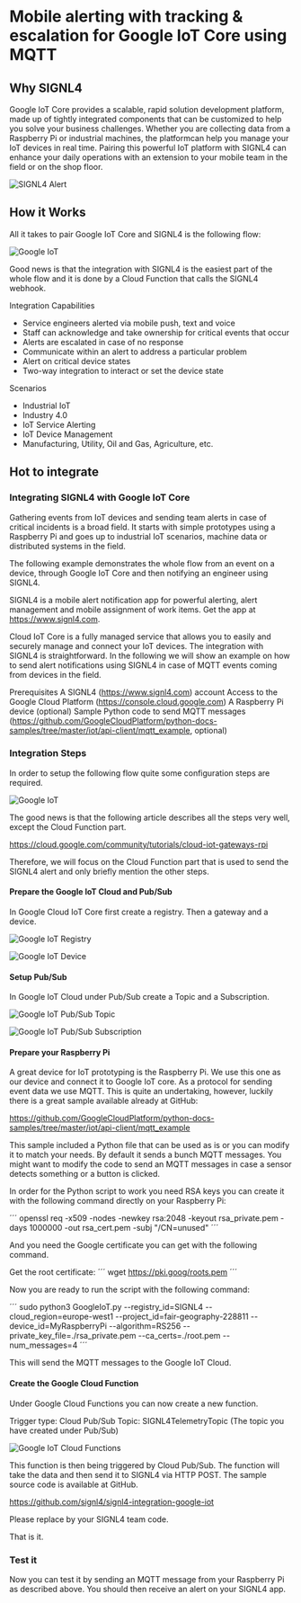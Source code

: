 # Mobile alerting with tracking & escalation for Google IoT Core using MQTT
 
## Why SIGNL4
 
Google IoT Core provides a scalable, rapid solution development platform, made up of tightly integrated components that can be customized to help you solve your business challenges. Whether you are collecting data from a Raspberry Pi or industrial machines, the platformcan help you manage your IoT devices in real time. Pairing this powerful IoT platform with SIGNL4 can enhance your daily operations with an extension to your mobile team in the field or on the shop floor.
 
![SIGNL4 Alert](google-iot-signl4.png)

## How it Works
 
All it takes to pair Google IoT Core and SIGNL4 is the following flow:

![Google IoT](google-iot-diagram.png)

Good news is that the integration with SIGNL4 is the easiest part of the whole flow and it is done by a Cloud Function that calls the SIGNL4 webhook.

Integration Capabilities
- Service engineers alerted via mobile push, text and voice
- Staff can acknowledge and take ownership for critical events that occur
- Alerts are escalated in case of no response
- Communicate within an alert to address a particular problem
- Alert on critical device states
- Two-way integration to interact or set the device state
 
Scenarios
- Industrial IoT
- Industry 4.0
- IoT Service Alerting
- IoT Device Management
- Manufacturing, Utility, Oil and Gas, Agriculture, etc.
 
## Hot to integrate
 
### Integrating SIGNL4 with Google IoT Core
 
Gathering events from IoT devices and sending team alerts in case of critical incidents is a broad field. It starts with simple prototypes using a Raspberry Pi and goes up to industrial IoT scenarios, machine data or distributed systems in the field.
 
The following example demonstrates the whole flow from an event on a device, through Google IoT Core and then notifying an engineer using SIGNL4.

SIGNL4 is a mobile alert notification app for powerful alerting, alert management and mobile assignment of work items. Get the app at https://www.signl4.com.

Cloud IoT Core is a fully managed service that allows you to easily and securely manage and connect your IoT devices. The integration with SIGNL4 is straightforward. In the following we will show an example on how to send alert notifications using SIGNL4 in case of MQTT events coming from devices in the field.

Prerequisites
A SIGNL4 (https://www.signl4.com) account
Access to the Google Cloud Platform (https://console.cloud.google.com)
A Raspberry Pi device (optional)
Sample Python code to send MQTT messages (https://github.com/GoogleCloudPlatform/python-docs-samples/tree/master/iot/api-client/mqtt_example, optional)

### Integration Steps

In order to setup the following flow quite some configuration steps are required.

![Google IoT](google-iot-diagram.png)

The good news is that the following article describes all the steps very well, except the Cloud Function part.

https://cloud.google.com/community/tutorials/cloud-iot-gateways-rpi

Therefore, we will focus on the Cloud Function part that is used to send the SIGNL4 alert and only briefly mention the other steps.

#### Prepare the Google IoT Cloud and Pub/Sub

In Google Cloud IoT Core first create a registry. Then a gateway and a device.

![Google IoT Registry](google-iot-registry.png)

![Google IoT Device](google-iot-device.png)

#### Setup Pub/Sub

In Google IoT Cloud under Pub/Sub create a Topic and a Subscription.

![Google IoT Pub/Sub Topic](google-iot-pubsub-topic.png)

![Google IoT Pub/Sub Subscription](google-iot-pubsub-subscription.png)

#### Prepare your Raspberry Pi

A great device for IoT prototyping is the Raspberry Pi. We use this one as our device and connect it to Google IoT core. As a protocol for sending event data we use MQTT. This is quite an undertaking, however, luckily there is a great sample available already at GitHub:

https://github.com/GoogleCloudPlatform/python-docs-samples/tree/master/iot/api-client/mqtt_example

This sample included a Python file that can be used as is or you can modify it to match your needs. By default it sends a bunch MQTT messages. You might want to modify the code to send an MQTT messages in case a sensor detects something or a button is clicked.

In order for the Python script to work you need RSA keys you can create it with the following command directly on your Raspberry Pi:

´´´
openssl req -x509 -nodes -newkey rsa:2048 -keyout rsa_private.pem -days 1000000 -out rsa_cert.pem -subj "/CN=unused"
´´´

And you need the Google certificate you can get with the following command.

Get the root certificate:
´´´
wget https://pki.goog/roots.pem
´´´

Now you are ready to run the script with the following command:

´´´
sudo python3 GoogleIoT.py --registry_id=SIGNL4 --cloud_region=europe-west1 --project_id=fair-geography-228811 --device_id=MyRaspberryPi --algorithm=RS256 --private_key_file=./rsa_private.pem --ca_certs=./root.pem --num_messages=4
´´´

This will send the MQTT messages to the Google IoT Cloud.

#### Create the Google Cloud Function

Under Google Cloud Functions you can now create a new function.

Trigger type: Cloud Pub/Sub
Topic: SIGNL4TelemetryTopic (The topic you have created under Pub/Sub)

![Google IoT Cloud Functions](google-iot-cloud-functions.png)

This function is then being triggered by Cloud Pub/Sub. The function will take the data and then send it to SIGNL4 via HTTP POST. The sample source code is available at GitHub.

https://github.com/signl4/signl4-integration-google-iot

Please replace <team-code> by your SIGNL4 team code.

That is it.

### Test it

Now you can test it by sending an MQTT message from your Raspberry Pi as described above. You should then receive an alert on your SIGNL4 app.
